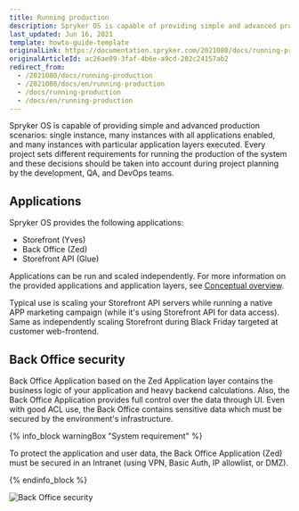 ```yaml
---
title: Running production
description: Spryker OS is capable of providing simple and advanced production scenarios- single instance, many instances with all applications enabled, many instances with particular application layers executed.
last_updated: Jun 16, 2021
template: howto-guide-template
originalLink: https://documentation.spryker.com/2021080/docs/running-production
originalArticleId: ac26ae09-3faf-4b6e-a9cd-282c24157ab2
redirect_from:
  - /2021080/docs/running-production
  - /2021080/docs/en/running-production
  - /docs/running-production
  - /docs/en/running-production
---
```


Spryker OS is capable of providing simple and advanced production scenarios: single instance, many instances with all applications enabled, and many instances with particular application layers executed. Every project sets different requirements for running the production of the system and these decisions should be taken into account during project planning by the development, QA, and DevOps teams.

## Applications

Spryker OS provides the following applications:
* Storefront (Yves)
* Back Office (Zed)
* Storefront API (Glue)

Applications can be run and scaled independently. For more information on the provided applications and application layers, see [Conceptual overview](/docs/scos/dev/architecture/conceptual-overview.html).

Typical use is scaling your Storefront API servers while running a native APP marketing campaign (while it's using Storefront API for data access). Same as independently scaling Storefront during Black Friday targeted at customer web-frontend.

## Back Office security

Back Office Application based on the Zed Application layer contains the business logic of your application and heavy backend calculations. Also, the Back Office Application provides full control over the data through UI.
Even with good ACL use, the Back Office contains sensitive data which must be secured by the environment's infrastructure.

{% info_block warningBox "System requirement" %}

To protect the application and user data, the Back Office Application (Zed) must be secured in an Intranet (using VPN, Basic Auth, IP allowlist, or DMZ).

{% endinfo_block %}


![Back Office security](https://spryker.s3.eu-central-1.amazonaws.com/docs/Developer+Guide/Running+Production/spryker-applications-in-hosting-env.png)

